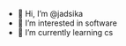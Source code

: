 - 👋 Hi, I’m @jadsika
- 👀 I’m interested in software
- 🌱 I’m currently learning cs


<!---
jadsika/jadsika is a ✨ special ✨ repository because its `README.md` (this file) appears on your GitHub profile.
You can click the Preview link to take a look at your changes.
--->
